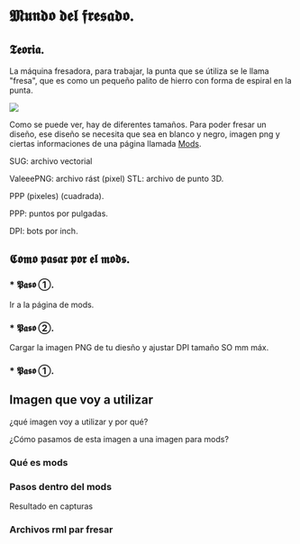 # 𝕸𝖚𝖓𝖉𝖔 𝖉𝖊𝖑 𝖋𝖗𝖊𝖘𝖆𝖉𝖔.

## 𝕿𝖊𝖔𝖗𝖎𝖆.
La máquina fresadora, para trabajar, la punta que se útiliza se le llama "fresa", que es como un pequeño palito de hierro con forma de espiral en la punta.

![](https://ae01.alicdn.com/kf/HTB1PYutOVXXXXXaXpXXq6xXFXXXm/Fresa-fresadora-de-1-16-1-2-pulgadas-fresa-fresadora-HSS-4-cuchillas-CNC-herramientas-fresadora.jpg_q50.jpg)

Como se puede ver, hay de diferentes tamaños.
Para poder fresar un diseño, ese diseño se necesita que sea en blanco y negro, imagen png y ciertas informaciones de una página llamada [Mods](http://mods.cba.mit.edu/).

SUG: archivo vectorial 

ValeeePNG: archivo rást (pixel) STL: archivo de punto 3D.

PPP (pixeles) (cuadrada).

PPP: puntos por pulgadas.

DPI: bots por inch.

## 𝕮𝖔𝖒𝖔 𝖕𝖆𝖘𝖆𝖗 𝖕𝖔𝖗 𝖊𝖑 𝖒𝖔𝖉𝖘.

### * 𝕻𝖆𝖘𝖔 ➀.
 Ir a la página de mods.
### * 𝕻𝖆𝖘𝖔 ➁.
 Cargar la imagen PNG de tu diesño y ajustar DPI tamaño SO mm máx.
### * 𝕻𝖆𝖘𝖔 ➀.

## Imagen que voy a utilizar

¿qué imagen voy a utilizar y por qué?

¿Cómo pasamos de esta imagen a una imagen para mods?



### Qué es mods

### Pasos dentro del mods

Resultado en capturas

### Archivos rml par fresar

